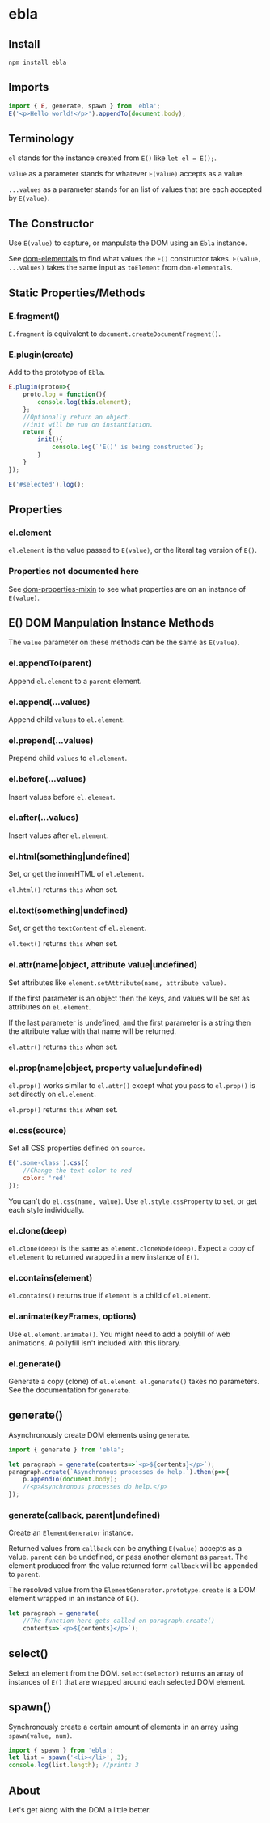 ebla
====

Install
------

`npm install ebla`

Imports
-----

```javascript
import { E, generate, spawn } from 'ebla';
E('<p>Hello world!</p>').appendTo(document.body);
```

Terminology
---------

`el` stands for the instance created from `E()` like `let el = E();`.

`value` as a parameter stands for whatever `E(value)` accepts as a value.

`...values` as a parameter stands for an list of values that are each accepted by `E(value)`.


The Constructor
--------------

Use `E(value)` to capture, or manpulate the DOM using an `Ebla` instance.

See [dom-elementals](https://github.com/hollowdoor/dom_elementals) to find what values the `E()` constructor takes. `E(value, ...values)` takes the same input as `toElement` from `dom-elementals`.

Static Properties/Methods
------------

### E.fragment()

`E.fragment` is equivalent to `document.createDocumentFragment()`.

### E.plugin(create)

Add to the prototype of `Ebla`.

```javascript
E.plugin(proto=>{
    proto.log = function(){
        console.log(this.element);
    };
    //Optionally return an object.
    //init will be run on instantiation.
    return {
        init(){
            console.log(`'E()' is being constructed`);
        }
    }
});

E('#selected').log();
```

Properties
---------

### el.element

`el.element` is the value passed to `E(value)`, or the literal tag version of `E()`.

### Properties not documented here

See [dom-properties-mixin](https://github.com/hollowdoor/dom_properties_mixin) to see what properties are on an instance of `E(value)`.


E() DOM Manpulation Instance Methods
-----------------------

The `value` parameter on these methods can be the same as `E(value)`.

### el.appendTo(parent)

Append `el.element` to a `parent` element.

### el.append(...values)

Append child `values` to `el.element`.

### el.prepend(...values)

Prepend child `values` to `el.element`.

### el.before(...values)

Insert values before `el.element`.

### el.after(...values)

Insert values after `el.element`.

### el.html(something|undefined)

Set, or get the innerHTML of `el.element`.

`el.html()` returns `this` when set.

### el.text(something|undefined)

Set, or get the `textContent` of `el.element`.

`el.text()` returns `this` when set.

### el.attr(name|object, attribute value|undefined)

Set attributes like `element.setAttribute(name, attribute value)`.

If the first parameter is an object then the keys, and values will be set as attributes on `el.element`.

If the last parameter is undefined, and the first parameter is a string then the attribute value with that name will be returned.

`el.attr()` returns `this` when set.

### el.prop(name|object, property value|undefined)

`el.prop()` works similar to `el.attr()` except what you pass to `el.prop()` is set directly on `el.element`.

`el.prop()` returns `this` when set.

### el.css(source)

Set all CSS properties defined on `source`.

```javascript
E('.some-class').css({
    //Change the text color to red
    color: 'red'
});
```

You can't do `el.css(name, value)`. Use `el.style.cssProperty` to set, or get each style individually.

### el.clone(deep)

`el.clone(deep)` is the same as `element.cloneNode(deep)`. Expect a copy of `el.element` to returned wrapped in a new instance of `E()`.

### el.contains(element)

`el.contains()` returns true if `element` is a child of `el.element`.

### el.animate(keyFrames, options)

Use `el.element.animate()`. You might need to add a polyfill of web animations. A pollyfill isn't included with this library.

### el.generate()

Generate a copy (clone) of `el.element`. `el.generate()` takes no parameters. See the documentation for `generate`.

generate()
-------

Asynchronously create DOM elements using `generate`.

```javascript
import { generate } from 'ebla';

let paragraph = generate(contents=>`<p>${contents}</p>`);
paragraph.create(`Asynchronous processes do help.`).then(p=>{
    p.appendTo(document.body);
    //<p>Asynchronous processes do help.</p>
});
```

### generate(callback, parent|undefined)

Create an `ElementGenerator` instance.

Returned values from `callback` can be anything `E(value)` accepts as a value. `parent` can be undefined, or pass another element as `parent`. The element produced from the value returned form `callback` will be appended to `parent`.

The resolved value from the `ElementGenerator.prototype.create` is a DOM element wrapped in an instance of `E()`.

```javascript
let paragraph = generate(
    //The function here gets called on paragraph.create()
    contents=>`<p>${contents}</p>`);
```

select()
------

Select an element from the DOM. `select(selector)` returns an array of instances of `E()` that are wrapped around each selected DOM element.

spawn()
-----

Synchronously create a certain amount of elements in an array using `spawn(value, num)`.

```javascript
import { spawn } from 'ebla';
let list = spawn('<li></li>', 3);
console.log(list.length); //prints 3
```

About
---

Let's get along with the DOM a little better.
